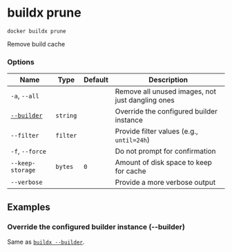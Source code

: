 # buildx prune

```
docker buildx prune
```

<!---MARKER_GEN_START-->
Remove build cache

### Options

| Name | Type | Default | Description |
| --- | --- | --- | --- |
| `-a`, `--all` |  |  | Remove all unused images, not just dangling ones |
| [`--builder`](#builder) | `string` |  | Override the configured builder instance |
| `--filter` | `filter` |  | Provide filter values (e.g., `until=24h`) |
| `-f`, `--force` |  |  | Do not prompt for confirmation |
| `--keep-storage` | `bytes` | `0` | Amount of disk space to keep for cache |
| `--verbose` |  |  | Provide a more verbose output |


<!---MARKER_GEN_END-->

## Examples

### <a name="builder"></a> Override the configured builder instance (--builder)

Same as [`buildx --builder`](buildx.md#builder).
